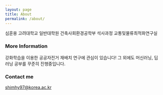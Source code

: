```yaml
---
layout: page
title: About
permalink: /about/
---
```


심훈용
고려대학교 일반대학원 건축사회환경공학부 
석사과정
교통및물류최적화연구실

### More Information

강화학습을 이용한 공공자전거 재배치 연구에 관심이 있습니다!
그 외에도 머신러닝, 딥러닝 공부를 꾸준히 진행중입니다.

### Contact me

[shimhy97@korea.ac.kr](mailto:shimhy97@korea.ac.kr)